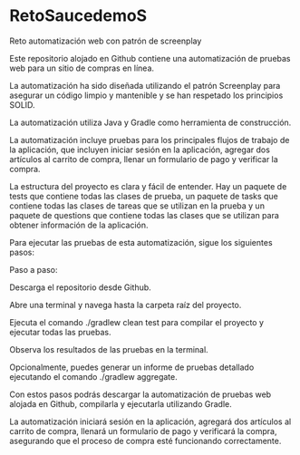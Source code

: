 # RetoSaucedemoS
Reto automatización web con patrón de screenplay

Este repositorio alojado en Github contiene una automatización de pruebas web para un sitio de compras en línea.

La automatización ha sido diseñada utilizando el patrón Screenplay para asegurar un código limpio y mantenible y se han respetado los principios SOLID.

La automatización utiliza Java y Gradle como herramienta de construcción.

La automatización incluye pruebas para los principales flujos de trabajo de la aplicación, que incluyen iniciar sesión en la aplicación, agregar dos artículos al carrito de compra, llenar un formulario de pago y verificar la compra.

La estructura del proyecto es clara y fácil de entender. Hay un paquete de tests que contiene todas las clases de prueba, un paquete de tasks que contiene todas las clases de tareas que se utilizan en la prueba y un paquete de questions que contiene todas las clases que se utilizan para obtener información de la aplicación.

Para ejecutar las pruebas de esta automatización, sigue los siguientes pasos:

Paso a paso:

Descarga el repositorio desde Github.

Abre una terminal y navega hasta la carpeta raíz del proyecto.

Ejecuta el comando ./gradlew clean test para compilar el proyecto y ejecutar todas las pruebas.

Observa los resultados de las pruebas en la terminal.

Opcionalmente, puedes generar un informe de pruebas detallado ejecutando el comando ./gradlew aggregate.

Con estos pasos podrás descargar la automatización de pruebas web alojada en Github, compilarla y ejecutarla utilizando Gradle.

La automatización iniciará sesión en la aplicación, agregará dos artículos al carrito de compra, llenará un formulario de pago y verificará la compra, asegurando que el proceso de compra esté funcionando correctamente.


